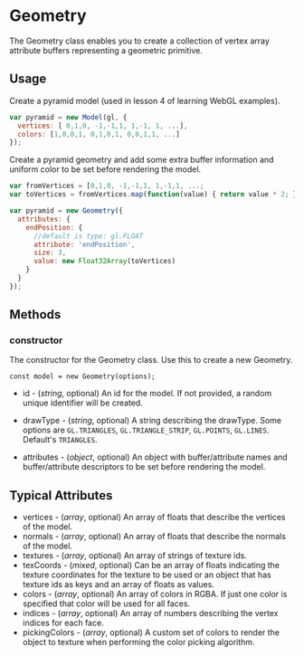 # Geometry

The Geometry class enables you to create a collection of vertex array attribute buffers representing a geometric primitive.


## Usage

Create a pyramid model (used in lesson 4 of learning WebGL examples).
```js
var pyramid = new Model(gl, {
  vertices: [ 0,1,0, -1,-1,1, 1,-1, 1, ...],
  colors: [1,0,0,1, 0,1,0,1, 0,0,1,1, ...]
});
```

Create a pyramid geometry and add some extra buffer information and uniform
color to be set before rendering the model.
```js
var fromVertices = [0,1,0, -1,-1,1, 1,-1,1, ...;
var toVertices = fromVertices.map(function(value) { return value * 2; });

var pyramid = new Geometry({
  attributes: {
    endPosition: {
      //default is type: gl.FLOAT
      attribute: 'endPosition',
      size: 3,
      value: new Float32Array(toVertices)
    }
  }
});
```

## Methods

### constructor

The constructor for the Geometry class. Use this to create a new Geometry.

`const model = new Geometry(options);`

* id - (*string*, optional) An id for the model. If not provided, a random unique identifier will be created.

* drawType - (*string*, optional) A string describing the drawType. Some options are `GL.TRIANGLES`, `GL.TRIANGLE_STRIP`, `GL.POINTS`, `GL.LINES`. Default's `TRIANGLES`.
* attributes - (*object*, optional) An object with buffer/attribute names and buffer/attribute descriptors to be set before rendering the model.


## Typical Attributes

* vertices - (*array*, optional) An array of floats that describe the vertices of the model.
* normals - (*array*, optional) An array of floats that describe the normals of the model.
* textures - (*array*, optional) An array of strings of texture ids.
* texCoords - (*mixed*, optional) Can be an array of floats indicating the texture coordinates for the texture to be used or an object that has texture ids as keys and an array of floats as values.
* colors - (*array*, optional) An array of colors in RGBA. If just one color is specified that color will be used for all faces.
* indices - (*array*, optional) An array of numbers describing the vertex indices for each face.
* pickingColors - (*array*, optional) A custom set of colors to render the object to texture when performing the color picking algorithm.
